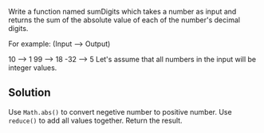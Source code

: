 Write a function named sumDigits which takes a number as input and returns the sum of the absolute value of each of the number's decimal digits.

For example: (Input --> Output)

10 --> 1
99 --> 18
-32 --> 5
Let's assume that all numbers in the input will be integer values.

## Solution
Use `Math.abs()` to convert negetive number to positive number. Use `reduce()` to add all values together. Return the result.
